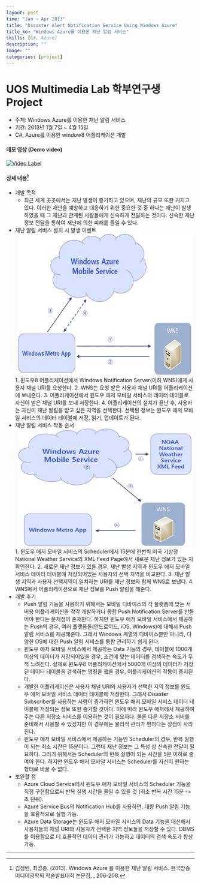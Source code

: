 ```yaml
---
layout: post
time: "Jan ~ Apr 2013"
title: "Disaster Alert Notification Service Using Windows Azure"
title_ko: "Windows Azure를 이용한 재난 알림 서비스"
skills: [C#, Azure]
description: ""
image: ""
categories: [project]
---
```


# UOS Multimedia Lab 학부연구생 Project 
- 주제: Windows Azure를 이용한 재난 알림 서비스
- 기간: 2013년 1월 7일 ~ 4월 15일
- C#, Azure를 이용한 window8 어플리케이션 개발

#### 데모 영상 (Demo video)
[![Video Label](http://img.youtube.com/vi/CyP6T1rnWso/0.jpg)](https://youtu.be/CyP6T1rnWso) 

#### 상세 내용[^1]
+ 개발 목적
    - 최근 세계 곳곳에서는 재난 발생이 증가하고 있으며, 재난의 규모 또한 커지고 있다. 
     이러한 재난을 예방하고 대응하기 위한 중요한 것 중 하나는 재난이 발생하였을 때 그 재난과 관계된 사람들에게 신속하게 전달하는 것이다. 
     신속한 재난 정보 전달을 통하여 재난에 의한 피해를 줄일 수 있다.
+ 재난 알림 서비스 설치 시 발생 이벤트
    <div style="text-align: center;">
        <img src="/img/portfolio/2013-04-15-install-application.jpg" alt="재난 알림 서비스 설치 시 발생 이벤트 그림" />
    </div>
    1. 윈도우8 어플리케이션에서 Windows Notification Server(이하 WNS)에게 사용자 채널 URI를 요청한다.
    2. WNS는 요청 받은 사용자 채널 URI를  어플리케이션에 보내준다.
    3. 어플리케이션에서 윈도우 애저 모바일 서비스의 데이터 테이블로 자신이 받은 채널 URI를 보내 저장한다.
    4. 어플리케이션의 설치가 끝난 후, 사용자는 자신이 재난 알림을 받고 싶은 지역을 선택한다. 선택된 정보는 윈도우 애저 모바일 서비스의 데이터 테이블에 저장, 읽기, 업데이트가 된다.
+ 재난 알림 서비스 작동 순서
    <div style="text-align: center;">
        <img src="/img/portfolio/2013-04-15-action-application.jpg" alt="재난 알림 서비스 작동 순서 그림" />
    </div>
    1. 윈도우 애저 모바일 서비스의 Scheduler에서 15분에 한번씩 미국 기상청 National Weather Service의 XML Feed Page에서 새로운 재난 정보가 있는 지 확인한다.
    2. 새로운 재난 정보가 있을 경우, 재난 발생 지역과 윈도우 애저 모바일 서비스 데이터 테이블에 저장되어있는 사용자의 선택 지역을 비교한다. 
    3. 재난 발생 지역과 사용자 선택지역이 일치하는 URI를 재난 정보와 함께 WNS로 보낸다.
    4. WNS에서 어플리케이션으로 재난 정보를 Push 알림을 해준다.
+ 개발 후기
    - Push 알림 기능을 사용하기 위해서는 모바일 디바이스의 각 플랫폼에 맞는 서버용 어플리케이션을 각각 개발하거나 통합 Push Notification Server를 만들어야 한다는 문제점이 존재한다. 
     하지만 윈도우 애저 모바일 서비스에서 제공하는 Push의 경우, 여러 플랫폼들(안드로이드, iOS, Windows)에 대해서 Push 알림 서비스를 제공해준다. 
     그래서 Windows 계열의 디바이스뿐만 아니라, 다양한 OS에 대한 Push 알림 서비스를 통합 관리하기 쉽게 된다.
    - 윈도우 애저 모바일 서비스에서 제공하는 Data 기능의 경우, 테이블에 1000개 이상의 데이터가 저장되어있을 경우, 조건에 맞는 데이터를 검색하는 속도가 무척 느려진다.
     실제로 윈도우8 어플리케이션에서 5000개 이상의 데이터가 저장된 데이터 테이블을 검색하는 명령을 했을 경우, 어플리케이션의 작동이 중지된다.
    - 개발한 어플리케이션은 사용자 채널 URI와 사용자가 선택한 지역 정보를 윈도우 애저 모바일 서비스 데이터 테이블에 저장한다.
     그래서 Disaster Subscriber를 사용하는 사람이 증가하면 윈도우 애저 모바일 서비스 데이터 테이블에 저장되는 정보 또한 증가할 것이다. 
     이에 따라 윈도우 애저에서 제공하여 주는 다른 저장소 서비스를 이용하는 것이 필요하다. 
     물론 다른 저장소 서버를 준비해서 사용할 수 있겠지만 이 경우에는 물리적 관리가 편하다는 장점이 사라진다.
    - 윈도우 애저 모바일 서비스에서 제공하는 기능인 Scheduler의 경우, 반복 실행이 되는 최소 시간은 15분이다. 
     그런데 재난 정보는 그 특성 상 신속한 전달이 필요하다. 
     그러기 위해서는 Scheduler의 반복 실행이 되는 시간을 5분 이하로 줄여야 한다. 
     하지만 윈도우 애저 모바일 서비스는 Scheduler를 자신이 원하는 형태로 바꿀 수 없다.
+ 보완할 점
    - Azure Cloud Service에서 윈도우 애저 모바일 서비스의 Scheduler 기능을 직접 구현함으로써 반복 실행 시간을 줄일 수 있을 것 (최소 반복 시간 15분 -> 초 단위).
    - Azure Service Bus의 Notification Hub를 사용하면, 대량 Push 알림 기능을 효율적으로 실행 가능.
    - Azure Data Storage는 윈도우 애저 모바일 서비스의 Data 기능을 대신해서 사용자들의 채널 URI와 사용자가 선택한 지역 정보들을 저장할 수 있다. 
     DBMS를 이용함으로 더 효율적인 데이터 관리가 가능하고 데이터의 검색 속도가 향상 가능.

---    
[^1]: 김정빈, 최성종. (2013). Windows Azure 를 이용한 재난 알림 서비스. 한국방송미디어공학회 학술발표대회 논문집, , 206-208.